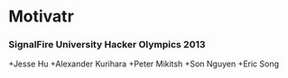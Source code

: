 # Motivatr

### SignalFire University Hacker Olympics 2013

+Jesse Hu
+Alexander Kurihara
+Peter Mikitsh
+Son Nguyen
+Eric Song